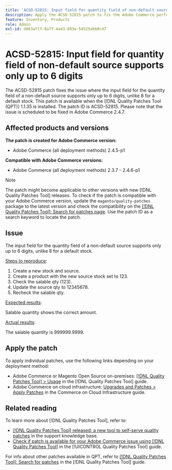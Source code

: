 ```yaml
---
title: 'ACSD-52815: Input field for quantity field of non-default source supports only up to 6 digits'
description: Apply the ACSD-52815 patch to fix the Adobe Commerce performance issue where the input field for the quantity field of a non-default source supports only up to 6 digits, unlike 8 for a default stock.
feature: Inventory, Products
role: Admin
exl-id: d863af1f-8a7f-4a43-893e-54525ab68cd7
---
```

# ACSD-52815: Input field for quantity field of non-default source supports only up to 6 digits

The ACSD-52815 patch fixes the issue where the input field for the quantity field of a non-default source supports only up to 6 digits, unlike 8 for a default stock. This patch is available when the [!DNL Quality Patches Tool (QPT)] 1.1.35 is installed. The patch ID is ACSD-52815. Please note that the issue is scheduled to be fixed in Adobe Commerce 2.4.7.

## Affected products and versions

**The patch is created for Adobe Commerce version:**

* Adobe Commerce (all deployment methods) 2.4.5-p1

**Compatible with Adobe Commerce versions:**

* Adobe Commerce (all deployment methods) 2.3.7 - 2.4.6-p1

>[!NOTE]
>
>The patch might become applicable to other versions with new [!DNL Quality Patches Tool] releases. To check if the patch is compatible with your Adobe Commerce version, update the `magento/quality-patches` package to the latest version and check the compatibility on the [[!DNL Quality Patches Tool]: Search for patches page](https://experienceleague.adobe.com/tools/commerce-quality-patches/index.html). Use the patch ID as a search keyword to locate the patch.

## Issue

The input field for the quantity field of a non-default source supports only up to 6 digits, unlike 8 for a default stock.

<u>Steps to reproduce</u>:

1. Create a new stock and source.
1. Create a product with the new source stock set to 123.
1. Check the salable qty (123).
1. Update the source qty to 12345678.
1. Recheck the salable qty.

<u>Expected results</u>:

Salable quantity shows the correct amount.

<u>Actual results</u>:

The salable quantity is 999999.9999.

## Apply the patch

To apply individual patches, use the following links depending on your deployment method:

* Adobe Commerce or Magento Open Source on-premises: [[!DNL Quality Patches Tool] > Usage](/help/tools/quality-patches-tool/usage.md) in the [!DNL Quality Patches Tool] guide.
* Adobe Commerce on cloud infrastructure: [Upgrades and Patches > Apply Patches](https://experienceleague.adobe.com/docs/commerce-cloud-service/user-guide/develop/upgrade/apply-patches.html) in the Commerce on Cloud Infrastructure guide.

## Related reading

To learn more about [!DNL Quality Patches Tool], refer to:

* [[!DNL Quality Patches Tool] released: a new tool to self-serve quality patches](https://experienceleague.adobe.com/en/docs/commerce-knowledge-base/kb/announcements/commerce-announcements/magento-quality-patches-released-new-tool-to-self-serve-quality-patches) in the support knowledge base.
* [Check if patch is available for your Adobe Commerce issue using [!DNL Quality Patches Tool]](/help/tools/quality-patches-tool/patches-available-in-qpt/check-patch-for-magento-issue-with-magento-quality-patches.md) in the [!UICONTROL Quality Patches Tool] guide.


For info about other patches available in QPT, refer to [[!DNL Quality Patches Tool]: Search for patches](https://experienceleague.adobe.com/tools/commerce-quality-patches/index.html) in the [!DNL Quality Patches Tool] guide.
